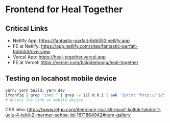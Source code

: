 # Frontend for Heal Together

## Critical Links

- Netlify App: <https://fantastic-parfait-6db553.netlify.app>
- FE at Netlify: <https://app.netlify.com/sites/fantastic-parfait-6db553/overview>
- Vercel App: <https://heal-together.vercel.app>
- FE at Vercel: <https://vercel.com/bcigdemoglu/heal-together>

## Testing on locahost mobile device

```bash
yarn; yarn build; yarn dev
ifconfig | grep "inet " | grep -v 127.0.0.1 | awk '{print "http://"$2":3000"}'
# Access the link on mobile device
```

CSS idea: <https://www.letgo.com/item/ince-iscilikli-masif-koltuk-takimi-1-uclu-4-tekli-2-mermer-sehpa-iid-1671864942#item-gallery>
